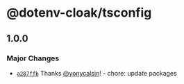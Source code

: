 # @dotenv-cloak/tsconfig

## 1.0.0

### Major Changes

- [`a287ffb`](https://github.com/yonycalsin/dotenv-cloak/commit/a287ffb9232817e6f6da145e6355a7c1a2c7dd30) Thanks [@yonycalsin](https://github.com/yonycalsin)! - chore: update packages
